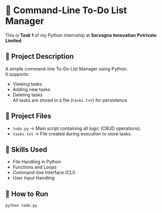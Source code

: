 # 📝 Command-Line To-Do List Manager

This is **Task 1** of my Python internship at **Sarvagna Innovation Pvtrivate  Limited**

## 📌 Project Description

A simple command-line To-Do List Manager using Python.  
It supports:
- Viewing tasks
- Adding new tasks
- Deleting tasks  
All tasks are stored in a file (`tasks.txt`) for persistence.

## 📂 Project Files

- `todo.py` → Main script containing all logic (CRUD operations).
- `tasks.txt` → File created during execution to store tasks.

## 🧠 Skills Used

- File Handling in Python
- Functions and Loops
- Command-line Interface (CLI)
- User Input Handling

## 🔧 How to Run

```bash
python todo.py
